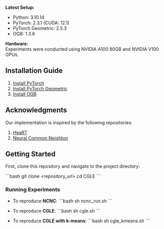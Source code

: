 
**Latest Setup:**
- Python: 3.10.14
- PyTorch: 2.3.1 (CUDA: 12.1)
- PyTorch Geometric: 2.5.3
- OGB: 1.3.6

**Hardware:**  
Experiments were conducted using NVIDIA A100 80GB and NVIDIA V100 GPUs.

## Installation Guide

1. [Install PyTorch](https://pytorch.org/)
2. [Install PyTorch Geometric](https://pytorch-geometric.readthedocs.io/en/latest/notes/installation.html)
3. [Install OGB](https://ogb.stanford.edu/docs/home/)

## Acknowledgments

Our implementation is inspired by the following repositories:
1. [HeaRT](https://github.com/Juanhui28/HeaRT.git)
2. [Neural Common Neighbor](https://github.com/GraphPKU/NeuralCommonNeighbor.git)

## Getting Started

First, clone this repository and navigate to the project directory:

\`\`\`bash
git clone <repository_url>
cd CGLE
\`\`\`

### Running Experiments

- To reproduce **NCNC**:
  \`\`\`bash
  sh ncnc_run.sh
  \`\`\`

- To reproduce **CGLE**:
  \`\`\`bash
  sh cgle.sh
  \`\`\`

- To reproduce **CGLE with k-means**:
  \`\`\`bash
  sh cgle_kmeans.sh
  \`\`\`
